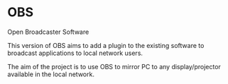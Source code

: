 OBS
===

Open Broadcaster Software

This version of OBS aims to add a plugin to the existing software to broadcast applications to local network users. 

The aim of the project is to use OBS to mirror PC to any display/projector available in the local network.
